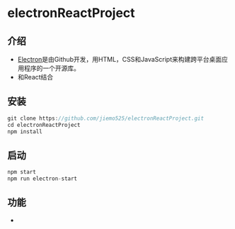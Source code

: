 # electronReactProject

## 介绍

- [Electron](http://electronjs.org)是由Github开发，用HTML，CSS和JavaScript来构建跨平台桌面应用程序的一个开源库。
- 和React结合

## 安装

```js
git clone https://github.com/jiemo525/electronReactProject.git
cd electronReactProject
npm install
```

## 启动

```js
npm start
npm run electron-start
```

## 功能

- 